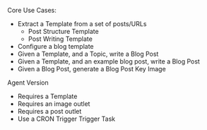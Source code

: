Core Use Cases:
- Extract a Template from a set of posts/URLs
  - Post Structure Template
  - Post Writing Template
- Configure a blog template
- Given a Template, and a Topic, write a Blog Post
- Given a Template, and an example blog post, write a Blog Post
- Given a Blog Post, generate a Blog Post Key Image

Agent Version
- Requires a Template
- Requires an image outlet
- Requires a post outlet
- Use a CRON Trigger Trigger Task



